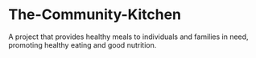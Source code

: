 # The-Community-Kitchen
A project that provides healthy meals to individuals and families in need, promoting healthy eating and good nutrition.
